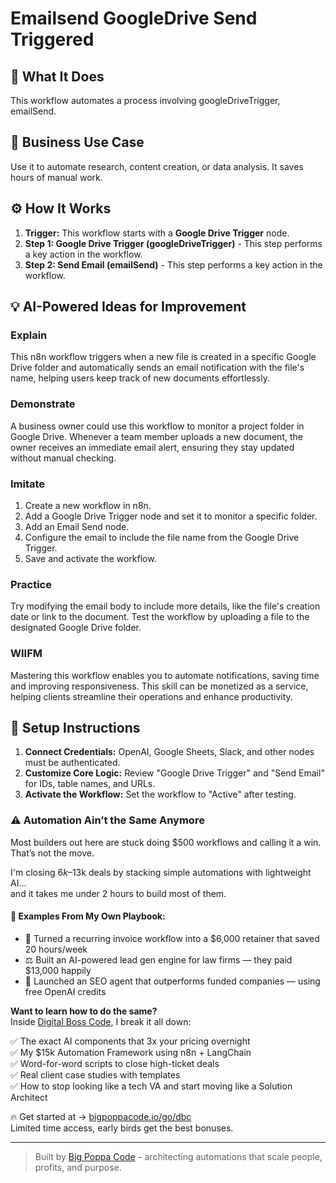 # Emailsend GoogleDrive Send Triggered

## 🚀 What It Does
This workflow automates a process involving googleDriveTrigger, emailSend.

## 💼 Business Use Case
Use it to automate research, content creation, or data analysis. It saves hours of manual work.

## ⚙️ How It Works
1.  **Trigger:** This workflow starts with a **Google Drive Trigger** node.
2. **Step 1: Google Drive Trigger (googleDriveTrigger)** - This step performs a key action in the workflow.
3. **Step 2: Send Email (emailSend)** - This step performs a key action in the workflow.

## 💡 AI-Powered Ideas for Improvement
### Explain
This n8n workflow triggers when a new file is created in a specific Google Drive folder and automatically sends an email notification with the file's name, helping users keep track of new documents effortlessly.

### Demonstrate
A business owner could use this workflow to monitor a project folder in Google Drive. Whenever a team member uploads a new document, the owner receives an immediate email alert, ensuring they stay updated without manual checking.

### Imitate
1. Create a new workflow in n8n.
2. Add a Google Drive Trigger node and set it to monitor a specific folder.
3. Add an Email Send node.
4. Configure the email to include the file name from the Google Drive Trigger.
5. Save and activate the workflow.

### Practice
Try modifying the email body to include more details, like the file's creation date or link to the document. Test the workflow by uploading a file to the designated Google Drive folder.

### WIIFM
Mastering this workflow enables you to automate notifications, saving time and improving responsiveness. This skill can be monetized as a service, helping clients streamline their operations and enhance productivity.

## 🔧 Setup Instructions
1. **Connect Credentials:** OpenAI, Google Sheets, Slack, and other nodes must be authenticated.
2. **Customize Core Logic:** Review "Google Drive Trigger" and "Send Email" for IDs, table names, and URLs.
3. **Activate the Workflow:** Set the workflow to "Active" after testing.

### ⚠️ Automation Ain’t the Same Anymore

Most builders out here are stuck doing $500 workflows and calling it a win.  
That’s not the move.  

I'm closing $6k–$13k deals by stacking simple automations with lightweight AI...  
and it takes me under 2 hours to build most of them.

#### 🧠 Examples From My Own Playbook:
- 🔁 Turned a recurring invoice workflow into a $6,000 retainer that saved 20 hours/week  
- ⚖️ Built an AI-powered lead gen engine for law firms — they paid $13,000 happily  
- 🚀 Launched an SEO agent that outperforms funded companies — using free OpenAI credits  

**Want to learn how to do the same?**  
Inside [Digital Boss Code](https://bigpoppacode.io/go/dbc), I break it all down:

✅ The exact AI components that 3x your pricing overnight  
✅ My $15k Automation Framework using n8n + LangChain  
✅ Word-for-word scripts to close high-ticket deals  
✅ Real client case studies with templates  
✅ How to stop looking like a tech VA and start moving like a Solution Architect  

🔥 Get started at → [bigpoppacode.io/go/dbc](https://bigpoppacode.io/go/dbc)  
Limited time access, early birds get the best bonuses.

---
> Built by [Big Poppa Code](https://bigpoppacode.io) – architecting automations that scale people, profits, and purpose.
